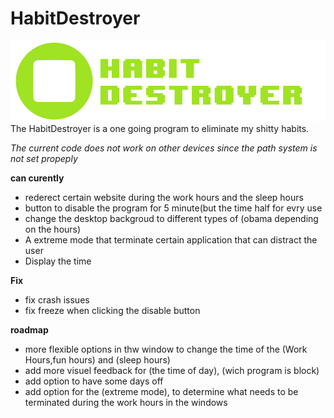 # HabitDestroyer

![](HabitDestroyerIconBanner.png)
The HabitDestroyer is a one going program to eliminate my shitty habits.

*The current code does not work on other devices since the path system is not set propeply*

**can curently**

- rederect certain website during the work hours and the sleep hours
- button to disable the program for 5 minute(but the time half for evry use
- change the desktop backgroud to different types of (obama depending on the hours)
- A extreme mode that terminate certain application that can distract the user
- Display the time

**Fix**

- fix crash issues
- fix freeze when clicking the disable button

**roadmap**

- more flexible options in thw window to change the time of the (Work Hours,fun hours) and (sleep hours)
- add more visuel feedback for (the time of day), (wich program is block)
- add option to have some days off
- add option for the (extreme mode), to determine what needs to be terminated during the work hours in the windows


